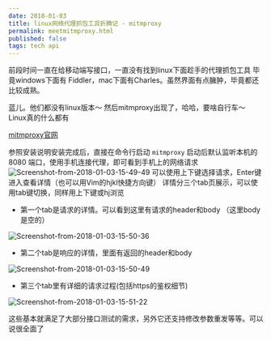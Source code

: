 ```yaml
---
date: 2018-01-03
title: linux网络代理抓包工具折腾记 - mitmproxy
permalink: meetmitmproxy.html
published: false
tags: tech api
---
```


前段时间一直在给移动端写接口，一直没有找到linux下面趁手的代理抓包工具
毕竟windows下面有 Fiddler，mac下面有Charles。虽然界面有点臃肿，毕竟都还比较成熟。

蓝儿。他们都没有linux版本～
然后mitmproxy出现了，哈哈，要啥自行车～Linux真的什么都有

[mitmproxy官网](https://mitmproxy.org/)

参照安装说明安装完成后，直接在命令行启动 `mitmproxy`
启动后默认监听本机的 8080 端口，使用手机连接代理，即可看到手机上的网络请求
![Screenshot-from-2018-01-03-15-49-49](/assets/post-images/Screenshot-from-2018-01-03-15-49-49.png)
可以使用上下键选择请求，Enter键进入查看详情（也可以用Vim的hjkl快捷方向键）
详情分三个tab页展示，可以使用tab键切换，同样用上下键或hj浏览
* 第一个tab是请求的详情。可以看到这里有请求的header和body （这里body是空的）

![Screenshot-from-2018-01-03-15-50-36](/assets/post-images/Screenshot-from-2018-01-03-15-50-36.png)
* 第二个tab是响应的详情，里面有返回的header和body

![Screenshot-from-2018-01-03-15-50-49](/assets/post-images/Screenshot-from-2018-01-03-15-50-49.png)
* 第三个tab里有详细的请求过程(包括https的鉴权细节)

![Screenshot-from-2018-01-03-15-51-22](/assets/post-images/Screenshot-from-2018-01-03-15-51-22.png)

这些基本就满足了大部分接口测试的需求，另外它还支持修改参数重发等等。可以说很全面了